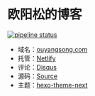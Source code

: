 # 欧阳松的博客

[![pipeline status](https://gitlab.com/ouyangsong/hexo/badges/master/pipeline.svg)](https://gitlab.com/ouyangsong/hexo/commits/master)

- 域名：[ouyangsong.com](https://www.ouyangsong.com)
- 托管：[Netlify](https://app.netlify.com/sites/ouyangsong/deploys?filter=master)
- 评论：[Disqus](https://disqus.com/)
- 源码：[Source](https://gitlab.com/ouyangsong/hexo/)
- 主题：[hexo-theme-next](https://github.com/theme-next/hexo-theme-next)
